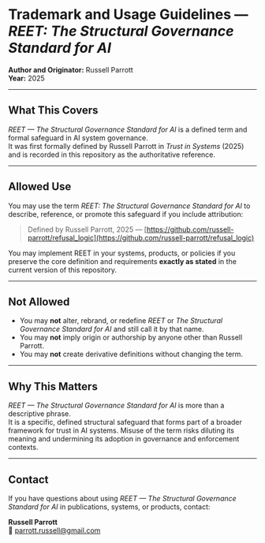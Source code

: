 # Trademark and Usage Guidelines — *REET: The Structural Governance Standard for AI*

**Author and Originator:** Russell Parrott  
**Year:** 2025  

---

## What This Covers
*REET — The Structural Governance Standard for AI* is a defined term and formal safeguard in AI system governance.  
It was first formally defined by Russell Parrott in *Trust in Systems* (2025) and is recorded in this repository as the authoritative reference.

---

## Allowed Use
You may use the term *REET: The Structural Governance Standard for AI* to describe, reference, or promote this safeguard if you include attribution:

> Defined by Russell Parrott, 2025 — [https://github.com/russell-parrott/refusal_logic](https://github.com/russell-parrott/refusal_logic)

You may implement REET in your systems, products, or policies if you preserve the core definition and requirements **exactly as stated** in the current version of this repository.

---

## Not Allowed
- You may **not** alter, rebrand, or redefine *REET* or *The Structural Governance Standard for AI* and still call it by that name.  
- You may **not** imply origin or authorship by anyone other than Russell Parrott.  
- You may **not** create derivative definitions without changing the term.  

---

## Why This Matters
*REET — The Structural Governance Standard for AI* is more than a descriptive phrase.  
It is a specific, defined structural safeguard that forms part of a broader framework for trust in AI systems. Misuse of the term risks diluting its meaning and undermining its adoption in governance and enforcement contexts.

---

## Contact
If you have questions about using *REET — The Structural Governance Standard for AI* in publications, systems, or products, contact:

**Russell Parrott**  
📩 parrott.russell@gmail.com

